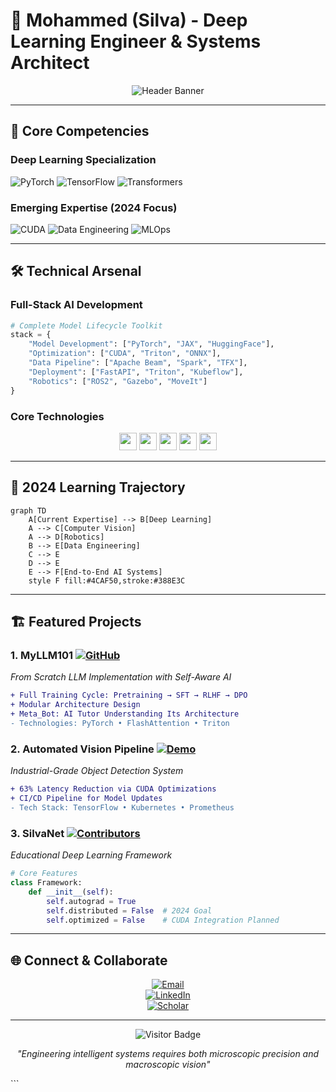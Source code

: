 # 🚀 Mohammed (Silva) - Deep Learning Engineer & Systems Architect

<div align="center">
  
  ![Header Banner](https://via.placeholder.com/1200x400.png/2C2F33/FFFFFF/?text=From%20Bits%20to%20Brains%20%E2%9A%99%EF%B8%8F%F0%9F%93%88) <!-- Replace with actual banner -->

</div>

---

## 🌟 **Core Competencies**

### **Deep Learning Specialization**
![PyTorch](https://img.shields.io/badge/PyTorch-Expert-EE4C2C?logo=pytorch&style=flat) 
![TensorFlow](https://img.shields.io/badge/TensorFlow-Advanced-FF6F00?logo=tensorflow&style=flat)
![Transformers](https://img.shields.io/badge/Transformer_Architectures-Research-FFD700?logo=ai&style=flat)

### **Emerging Expertise** (2024 Focus)
![CUDA](https://img.shields.io/badge/CUDA_Programming-Progressing-76B900?logo=nvidia&style=flat) 
![Data Engineering](https://img.shields.io/badge/Data_Pipelines-Learning-01BEFE?logo=apachespark&style=flat)
![MLOps](https://img.shields.io/badge/Production_ML-Ops-4BC0C0?logo=kubernetes&style=flat)

---

## 🛠️ **Technical Arsenal**

### **Full-Stack AI Development**
```python
# Complete Model Lifecycle Toolkit
stack = {
    "Model Development": ["PyTorch", "JAX", "HuggingFace"],
    "Optimization": ["CUDA", "Triton", "ONNX"],
    "Data Pipeline": ["Apache Beam", "Spark", "TFX"],
    "Deployment": ["FastAPI", "Triton", "Kubeflow"],
    "Robotics": ["ROS2", "Gazebo", "MoveIt"]
}
```

### **Core Technologies**
<div align="center">
  <img src="https://img.shields.io/badge/Python-3776AB?logo=python&logoColor=white" height="28">
  <img src="https://img.shields.io/badge/C++-00599C?logo=c%2B%2B&logoColor=white" height="28">
  <img src="https://img.shields.io/badge/CUDA-76B900?logo=nvidia&logoColor=white" height="28">
  <img src="https://img.shields.io/badge/Apache_Spark-FDEE21?logo=apachespark&logoColor=black" height="28">
  <img src="https://img.shields.io/badge/Docker-2496ED?logo=docker&logoColor=white" height="28">
</div>

---

## 🔭 **2024 Learning Trajectory**

```mermaid
graph TD
    A[Current Expertise] --> B[Deep Learning]
    A --> C[Computer Vision]
    A --> D[Robotics]
    B --> E[Data Engineering]
    C --> E
    D --> E
    E --> F[End-to-End AI Systems]
    style F fill:#4CAF50,stroke:#388E3C
```

---

## 🏗️ **Featured Projects**

### **1. MyLLM101** [![GitHub](https://img.shields.io/github/stars/silvaxxx1/MyLLM101?style=social)](https://github.com/silvaxxx1/MyLLM101)
*From Scratch LLM Implementation with Self-Aware AI*
```diff
+ Full Training Cycle: Pretraining → SFT → RLHF → DPO
+ Modular Architecture Design
+ Meta_Bot: AI Tutor Understanding Its Architecture
- Technologies: PyTorch • FlashAttention • Triton
```

### **2. Automated Vision Pipeline** [![Demo](https://img.shields.io/badge/Live_Demo-FF6F00)](https://pipeline.demo)
*Industrial-Grade Object Detection System*
```diff
+ 63% Latency Reduction via CUDA Optimizations
+ CI/CD Pipeline for Model Updates
- Tech Stack: TensorFlow • Kubernetes • Prometheus
```

### **3. SilvaNet** [![Contributors](https://img.shields.io/github/contributors/silvaxxx1/SilvaNet)](https://github.com/silvaxxx1/SilvaNet)
*Educational Deep Learning Framework*
```python
# Core Features
class Framework:
    def __init__(self):
        self.autograd = True
        self.distributed = False  # 2024 Goal
        self.optimized = False    # CUDA Integration Planned
```

---

## 🌐 **Connect & Collaborate**

<div align="center">

[![Email](https://img.shields.io/badge/📧_Professional_Contact-silvapi1994%40gmail.com-4B32C3?style=for-the-badge)](mailto:silvapi1994@gmail.com)  
[![LinkedIn](https://img.shields.io/badge/👔_Career_Network-0A66C2?style=for-the-badge&logo=linkedin)](https://linkedin.com/in/mohammed-sedeg)  
[![Scholar](https://img.shields.io/badge/📚_Research_Gateway-4285F4?style=for-the-badge&logo=google-scholar)](https://scholar.google.com/silva)

</div>

---

<div align="center">
  
  ![Visitor Badge](https://komarev.com/ghpvc/?username=silvaxxx1&label=Profile+Views&color=blueviolet&style=flat-square)
  
  *"Engineering intelligent systems requires both microscopic precision and macroscopic vision"*

</div>
```
